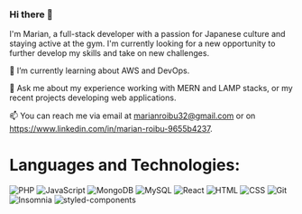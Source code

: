 ### Hi there 👋

I'm Marian, a full-stack developer with a passion for Japanese culture and staying active at the gym. I'm currently looking for a new opportunity to further develop my skills and take on new challenges.

🌱 I’m currently learning about AWS and DevOps.

💬 Ask me about my experience working with MERN and LAMP stacks, or my recent projects developing web applications.

📫 You can reach me via email at marianroibu32@gmail.com or on https://www.linkedin.com/in/marian-roibu-9655b4237.


# Languages and Technologies:
![PHP](https://img.shields.io/badge/-PHP-777BB4?logo=php&logoColor=white&style=flat)
![JavaScript](https://img.shields.io/badge/-JavaScript-F7DF1E?logo=javascript&logoColor=black&style=flat)
![MongoDB](https://img.shields.io/badge/-MongoDB-47A248?logo=mongodb&logoColor=white&style=flat)
![MySQL](https://img.shields.io/badge/-MySQL-4479A1?logo=mysql&logoColor=white&style=flat)
![React](https://img.shields.io/badge/-React-61DAFB?logo=react&logoColor=black&style=flat)
![HTML](https://img.shields.io/badge/-HTML-E34F26?logo=html5&logoColor=white&style=flat)
![CSS](https://img.shields.io/badge/-CSS-1572B6?logo=css3&logoColor=white&style=flat)
![Git](https://img.shields.io/badge/-Git-F05032?logo=git&logoColor=white&style=flat)
![Insomnia](https://img.shields.io/badge/-Insomnia-5849BE?logo=insomnia&logoColor=white&style=flat)
![styled-components](https://img.shields.io/badge/-styled_components-DB7093?logo=styled-components&logoColor=white&style=flat)
